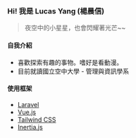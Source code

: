 ### Hi! 我是 Lucas Yang (楊晨信)

> 夜空中的小星星，也會閃耀著光芒~~

#### 自我介紹

* 喜歡探索有趣的事物。嗜好是看動漫。
* 目前就讀國立空中大學 - 管理與資訊學系

#### 使用框架

* [Laravel](https://laravel.com/)
* [Vue.js](https://cn.vuejs.org/)
* [Tailwind CSS](https://tailwindcss.com/)
* [Inertia.js](https://inertiajs.com/)
